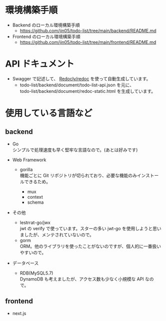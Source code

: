 # 環境構築手順

- Backend のローカル環境構築手順
  - https://github.com/jin05/todo-list/tree/main/backend/README.md
- Frontend のローカル環境構築手順
  - https://github.com/jin05/todo-list/tree/main/frontend/README.md

# API ドキュメント

- Swagger で記述して、 [Redocly/redoc](https://github.com/Redocly/redoc) を使って自動生成しています。
  - todo-list/backend/document/todo-list-api.json を元に、  
    todo-list/backend/document/redoc-static.html を生成しています。

# 使用している言語など

## backend

- Go  
  シンプルで処理速度も早く堅牢な言語なので。(あとは好みです)

- Web Framework

  - gorilla  
    機能ごとに Git リポジトリが切られており、必要な機能のみインストールできるため。

    - mux
    - context
    - schema

- その他

  - lestrrat-go/jwx  
    jwt の verify で使っています。スターの多い jwt-go を使用しようと思いましたが、メンテされていないので。
  - gorm  
    ORM。他のライブラリを使ったことがないのですが、個人的に一番扱いやすいので。

- データベース
  - RDB(MySQL5.7)  
    DynamoDB も考えましたが、アクセス数も少なく小規模な API なので。

## frontend

- next.js
